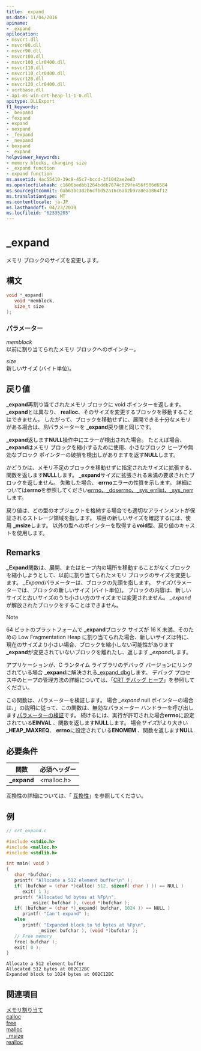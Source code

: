 ```yaml
---
title: _expand
ms.date: 11/04/2016
apiname:
- _expand
apilocation:
- msvcrt.dll
- msvcr80.dll
- msvcr90.dll
- msvcr100.dll
- msvcr100_clr0400.dll
- msvcr110.dll
- msvcr110_clr0400.dll
- msvcr120.dll
- msvcr120_clr0400.dll
- ucrtbase.dll
- api-ms-win-crt-heap-l1-1-0.dll
apitype: DLLExport
f1_keywords:
- _bexpand
- fexpand
- expand
- nexpand
- _fexpand
- _nexpand
- bexpand
- _expand
helpviewer_keywords:
- memory blocks, changing size
- _expand function
- expand function
ms.assetid: 4ac55410-39c8-45c7-bccd-3f1042ae2ed3
ms.openlocfilehash: c1606bedbb1264bddb7674c829fe456f506d6584
ms.sourcegitcommit: 0ab61bc3d2b6cfbd52a16c6ab2b97a8ea1864f12
ms.translationtype: MT
ms.contentlocale: ja-JP
ms.lasthandoff: 04/23/2019
ms.locfileid: "62335205"
---
```

# <a name="expand"></a>_expand

メモリ ブロックのサイズを変更します。

## <a name="syntax"></a>構文

```C
void *_expand(
   void *memblock,
   size_t size
);
```

### <a name="parameters"></a>パラメーター

*memblock*<br/>
以前に割り当てられたメモリ ブロックへのポインター。

*size*<br/>
新しいサイズ (バイト単位)。

## <a name="return-value"></a>戻り値

**_expand**再割り当てされたメモリ ブロックに void ポインターを返します。 **_expand**とは異なり、 **realloc**、そのサイズを変更するブロックを移動することはできません。 したがって、ブロックを移動せずに、展開できる十分なメモリがある場合は、*別*パラメーターを **_expand**戻り値と同じです。

**_expand**返します**NULL**操作中にエラーが検出された場合。 たとえば場合、 **_expand**はメモリ ブロックを縮小するために使用、小さなブロック ヒープや無効なブロック ポインターの破損を検出しがありますを返す**NULL**します。

かどうかは、メモリ不足のブロックを移動せずに指定されたサイズに拡張する、関数を返します**NULL**します。 **_expand**サイズに拡張される未満の要求されたブロックを返しません。 失敗した場合、 **errno**エラーの性質を示します。 詳細については**errno**を参照してください[errno、_doserrno、_sys_errlist、_sys_nerr](../../c-runtime-library/errno-doserrno-sys-errlist-and-sys-nerr.md)します。

戻り値は、どの型のオブジェクトを格納する場合でも適切なアラインメントが保証されるストレージ領域を指します。 項目の新しいサイズを確認するには、使用 **_msize**します。 以外の型へのポインターを取得する**void**型、戻り値のキャストを使用します。

## <a name="remarks"></a>Remarks

**_Expand**関数は、展開、またはヒープ内の場所を移動することがなくブロックを縮小しようとして、以前に割り当てられたメモリ ブロックのサイズを変更します。 *_Expand*パラメーターは、ブロックの先頭を指します。 *サイズ*パラメーターでは、ブロックの新しいサイズ (バイト単位)。 ブロックの内容は、新しいサイズと古いサイズのうち小さい方のサイズまでは変更されません。 *_expand*が解放されたブロックをすることはできません。

> [!NOTE]
> 64 ビットのプラットフォームで **_expand**ブロック サイズが 16 K 未満、そのための Low Fragmentation Heap に割り当てられた場合、新しいサイズは特に、現在のサイズより小さい場合、ブロックを縮小しない可能性があります **_expand**が変更されていないブロックを離れたし、返します *_expand*します。

アプリケーションが、C ランタイム ライブラリのデバッグ バージョンにリンクされている場合 **_expand**に解決される[_expand_dbg](expand-dbg.md)します。 デバッグ プロセス中のヒープの管理方法の詳細については、「[CRT デバッグ ヒープ](/visualstudio/debugger/crt-debug-heap-details)」を参照してください。

この関数は、パラメーターを検証します。 場合 *_expand* null ポインターの場合は、」の説明に従って、この関数は、無効なパラメーター ハンドラーを呼び出します[パラメーターの検証](../../c-runtime-library/parameter-validation.md)です。 続けるには、実行が許可された場合**errno**に設定されている**EINVAL** 、関数を返します**NULL**します。 場合*サイズ*がより大きい **_HEAP_MAXREQ**、 **errno**に設定されている**ENOMEM** 、関数を返します**NULL**.

## <a name="requirements"></a>必要条件

|関数|必須ヘッダー|
|--------------|---------------------|
|**_expand**|\<malloc.h>|

互換性の詳細については、「 [互換性](../../c-runtime-library/compatibility.md)」を参照してください。

## <a name="example"></a>例

```C
// crt_expand.c

#include <stdio.h>
#include <malloc.h>
#include <stdlib.h>

int main( void )
{
   char *bufchar;
   printf( "Allocate a 512 element buffer\n" );
   if( (bufchar = (char *)calloc( 512, sizeof( char ) )) == NULL )
      exit( 1 );
   printf( "Allocated %d bytes at %Fp\n",
         _msize( bufchar ), (void *)bufchar );
   if( (bufchar = (char *)_expand( bufchar, 1024 )) == NULL )
      printf( "Can't expand" );
   else
      printf( "Expanded block to %d bytes at %Fp\n",
            _msize( bufchar ), (void *)bufchar );
   // Free memory
   free( bufchar );
   exit( 0 );
}
```

```Output
Allocate a 512 element buffer
Allocated 512 bytes at 002C12BC
Expanded block to 1024 bytes at 002C12BC
```

## <a name="see-also"></a>関連項目

[メモリ割り当て](../../c-runtime-library/memory-allocation.md)<br/>
[calloc](calloc.md)<br/>
[free](free.md)<br/>
[malloc](malloc.md)<br/>
[_msize](msize.md)<br/>
[realloc](realloc.md)<br/>
